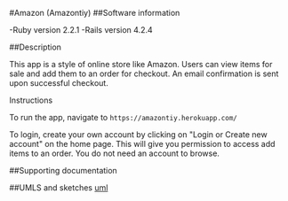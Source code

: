 #Amazon (Amazontiy)
##Software information

-Ruby version 2.2.1
-Rails version 4.2.4

##Description

This app is a style of online store like Amazon. Users can view items for sale and add them to an order for checkout. An email confirmation is sent upon successful checkout.

Instructions

To run the app, navigate to `https://amazontiy.herokuapp.com/`

To login, create your own account by clicking on "Login or Create new account" on the home page. This will give you permission to access add items to an order. You do not need an account to browse.


##Supporting documentation

##UMLS and sketches
[uml](/theironyard)
